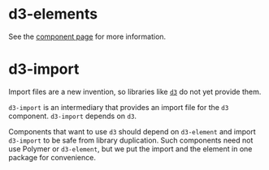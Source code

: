 d3-elements
===========

See the [component page](http://polymerlabs.github.io/d3-elements) for more information.

d3-import
=========

Import files are a new invention, so libraries like [`d3`](http://bugzu.github.io/reD3/) do not yet provide them.

`d3-import` is an intermediary that provides an import file for the `d3` component. 
`d3-import` depends on `d3`.

Components that want to use `d3` should depend on `d3-element` and import `d3-import` to be safe from library duplication. 
Such components need not use Polymer or `d3-element`, but we put the import and the element in one package for convenience.

